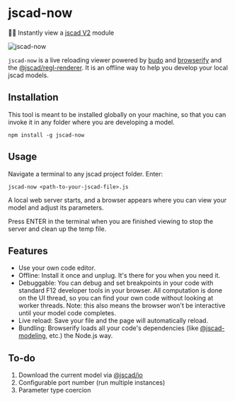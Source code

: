 # jscad-now
🧱👀 Instantly view a [jscad V2](https://github.com/jscad/OpenJSCAD.org/tree/V2) module

![jscad-now](https://user-images.githubusercontent.com/11507384/108975383-494f1680-763b-11eb-90b9-ec7ff6665921.gif)

`jscad-now` is a live reloading viewer powered by [budo](https://www.npmjs.com/package/budo) and [browserify](https://www.npmjs.com/package/browserify) and the [@jscad/regl-renderer](https://www.npmjs.com/package/@jscad/regl-renderer). It is an offline way to help you develop your local jscad models.

## Installation
This tool is meant to be installed globally on your machine, so that you can invoke it in any folder where you are developing a model.
```
npm install -g jscad-now
```

## Usage
Navigate a terminal to any jscad project folder.
Enter: 
```
jscad-now <path-to-your-jscad-file>.js
```

A local web server starts, and a browser appears where you can view your model and adjust its parameters.

Press ENTER in the terminal when you are finished viewing to stop the server and clean up the temp file.

## Features
* Use your own code editor.
* Offline: Install it once and unplug. It's there for you when you need it.
* Debuggable: You can debug and set breakpoints in your code with standard F12 developer tools in your browser. All computation is done on the UI thread, so you can find your own code without looking at worker threads. Note: this also means the browser won't be interactive until your model code completes.
* Live reload: Save your file and the page will automatically reload.
* Bundling: Browserify loads all your code's dependencies (like [@jscad-modeling](https://www.npmjs.com/package/@jscad/modeling), etc.) the Node.js way.

## To-do
1. Download the current model via [@jscad/io](https://www.npmjs.com/package/@jscad/io)
1. Configurable port number (run multiple instances)
1. Parameter type coercion
